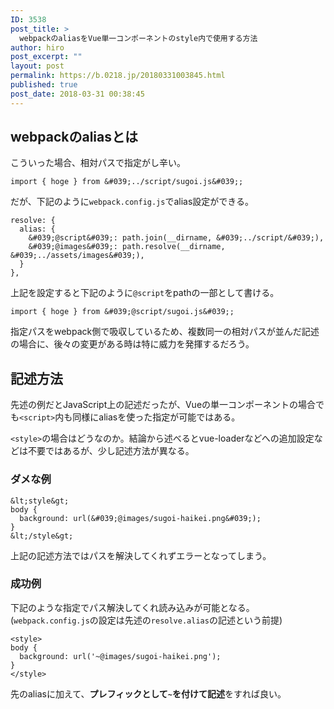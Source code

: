 ```yaml
---
ID: 3538
post_title: >
  webpackのaliasをVue単一コンポーネントのstyle内で使用する方法
author: hiro
post_excerpt: ""
layout: post
permalink: https://b.0218.jp/20180331003845.html
published: true
post_date: 2018-03-31 00:38:45
---
```

## webpackのaliasとは

こういった場合、相対パスで指定がし辛い。

```language-js
import { hoge } from &#039;../script/sugoi.js&#039;;
```

だが、下記のように`webpack.config.js`でalias設定ができる。

```language-js
resolve: {
  alias: {
    &#039;@script&#039;: path.join(__dirname, &#039;../script/&#039;),
    &#039;@images&#039;: path.resolve(__dirname, &#039;../assets/images&#039;),
  }
},
```

上記を設定すると下記のように`@script`をpathの一部として書ける。

```language-js
import { hoge } from &#039;@script/sugoi.js&#039;;
```

指定パスをwebpack側で吸収しているため、複数同一の相対パスが並んだ記述の場合に、後々の変更がある時は特に威力を発揮するだろう。


## 記述方法

先述の例だとJavaScript上の記述だったが、Vueの単一コンポーネントの場合でも`<script>`内も同様にaliasを使った指定が可能ではある。

`<style>`の場合はどうなのか。結論から述べるとvue-loaderなどへの追加設定などは不要ではあるが、少し記述方法が異なる。

### ダメな例

```language-html
&lt;style&gt;
body {
  background: url(&#039;@images/sugoi-haikei.png&#039;);
}
&lt;/style&gt;
```

上記の記述方法ではパスを解決してくれずエラーとなってしまう。

### 成功例

下記のような指定でパス解決してくれ読み込みが可能となる。(`webpack.config.js`の設定は先述の`resolve.alias`の記述という前提)

```language-html
<style>
body {
  background: url('~@images/sugoi-haikei.png');
}
</style>
```

先のaliasに加えて、<b>プレフィックとして<code>~</code>を付けて記述</b>をすれば良い。